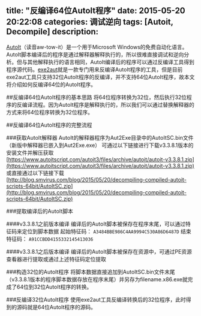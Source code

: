 title: "反编译64位AutoIt程序"
date: 2015-05-20 20:22:08
categories: 调试逆向
tags: [Autoit, Decompile]
description:
---
[AutoIt](https://www.autoitscript.com/site/autoit/)（读音aw-tow-it）是一个用于Microsoft Windows的免费自动化语言。AutoIt脚本编译后的程序是通过解释器解释执行的，所以很难直接调试和逆向分析。但与其他解释执行的语言相同，AutoIt编译后的程序可以通过反编译工具得到程序源代码。[exe2aut](https://exe2aut.coom/)就是一款专门用来反编译AutoIt程序的工具，但是目前exe2aut工具只支持32位AutoIt程序的反编译，并不支持64位AutoIt程序，故本文将介绍如何反编译64位的AutoIt程序。

<!-- more -->

##反编译64位AutoIt程序的基本思路
将64位程序转换为32位，然后执行32位程序的反编译流程。因为AutoIt程序是解释执行的，所以我们可以通过替换解释器的方式来将64位程序转换为32位程序。

##反编译64位AutoIt程序的完整流程

###获取AutoIt解释器
AutoIt的解释器程序为Aut2Exe目录中的AutoItSC.bin文件（新版中解释器已嵌入到Aut2Exe.exe）
可通过以下链接进行下载v3.3.8.1版本的安装文件并解压获取
[https://www.autoitscript.com/autoit3/files/archive/autoit/autoit-v3.3.8.1.zip](https://www.autoitscript.com/autoit3/files/archive/autoit/autoit-v3.3.8.1.zip)
或直接通过以下链接下载
[http://blog.smvirus.com/blog/2015/05/20/decompiling-compiled-autoit-scripts-64bit/AutoItSC.zip](http://blog.smvirus.com/blog/2015/05/20/decompiling-compiled-autoit-scripts-64bit/AutoItSC.zip)

###提取编译后的AutoIt脚本

####v3.3.8.1之前版本编译
编译后的AutoIt脚本被保存在程序末尾，可以通过特征码来定位到脚本数据
起始特征码： `A3484BBE986C4AA9994C530A86D6487D`
结束特征码： `A91CCBDD4155332145413036`

####v3.3.8.1之后版本编译
编译后的AutoIt脚本被保存在资源中，可通过PE资源查看器进行提取或通过上述特征码定位提取


###构造32位的AutoIt程序
将脚本数据直接追加到AutoItSC.bin文件末尾（v3.3.8.1版本的程序脚本数据存放在程序末尾）并另存为filename.x86.exe就完成了64位到32位AutoIt程序的转换。

###反编译32位AutoIt程序
使用exe2aut工具反编译转换后的32位程序，此时得到的源码就是64位AutoIt程序的源码。